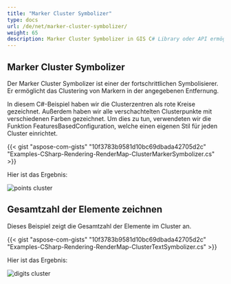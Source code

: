 ```yaml
---
title: "Marker Cluster Symbolizer"
type: docs
url: /de/net/marker-cluster-symbolizer/
weight: 65
description: Marker Cluster Symbolizer in GIS C# Library oder API ermöglicht das Clustering von Markern in der angegebenen Entfernung.
---
```


## **Marker Cluster Symbolizer**
Der Marker Cluster Symbolizer ist einer der fortschrittlichen Symbolisierer. Er ermöglicht das Clustering von Markern in der angegebenen Entfernung.

In diesem C#-Beispiel haben wir die Clusterzentren als rote Kreise gezeichnet. Außerdem haben wir alle verschachtelten Clusterpunkte mit verschiedenen Farben gezeichnet. Um dies zu tun, verwendeten wir die Funktion FeaturesBasedConfiguration, welche einen eigenen Stil für jeden Cluster einrichtet.

{{< gist "aspose-com-gists" "10f3783b9581d10bc69dbada42705d2c" "Examples-CSharp-Rendering-RenderMap-ClusterMarkerSymbolizer.cs" >}}

Hier ist das Ergebnis:

![points cluster](points-cluster.png)

## **Gesamtzahl der Elemente zeichnen**

Dieses Beispiel zeigt die Gesamtzahl der Elemente im Cluster an.

{{< gist "aspose-com-gists" "10f3783b9581d10bc69dbada42705d2c" "Examples-CSharp-Rendering-RenderMap-ClusterTextSymbolizer.cs" >}}

Hier ist das Ergebnis:

![digits cluster](digits-cluster.png)
